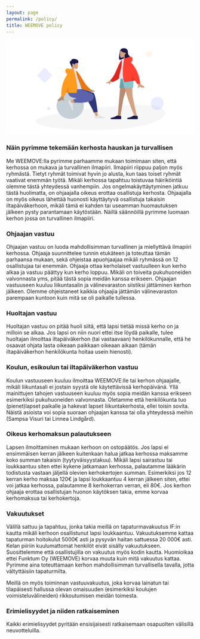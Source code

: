 ```yaml
---
layout: page
permalink: /policy/
title: WEEMOVE policy
---
```


![Kuvitus](/uploads/weemove-illustration-2.png)

### Näin pyrimme tekemään kerhosta hauskan ja turvallisen 

Me WEEMOVE:lla pyrimme parhaamme mukaan toimimaan siten, että kerhossa on mukava ja turvallinen ilmapiiri. 
Ilmapiiri riippuu paljon myös ryhmästä. Tietyt ryhmät toimivat hyvin jo alusta, kun taas toiset ryhmät vaativat enemmän työtä.
Mikäli kerhossa tapahtuu toistuvaa häiriköintiä olemme tästä yhteydessä vanhempiin. Jos ongelmakäyttäytyminen jatkuu tästä 
huolimatta, on ohjaajalla oikeus erottaa osallistuja kerhosta. Ohjaajalla on myös oikeus lähettää huonosti käyttäytyvä 
osallistuja takaisin iltapäiväkerhoon, mikäli tämä ei kahden tai useamman huomautuksen jälkeen pysty parantamaan käytöstään.
Näillä säännöillä pyrimme luomaan kerhon jossa on turvallinen ilmapiiri.

### Ohjaajan vastuu

Ohjaajan vastuu on luoda mahdollisimman turvallinen ja miellyttävä ilmapiiri kerhossa. 
Ohjaaja suunnittelee tunnin etukäteen ja toteuttaa tämän parhaansa mukaan, sekä ohjeistaa apuohjaajaa mikäli ryhmässä 
on 12 osallistujaa tai enemmän. Ohjaaja ottaa kerholaiset vastuulleen kun kerho alkaa ja vastuu päättyy kun kerho loppuu. 
Mikäli on toiveita pukuhuoneiden valvonnasta yms, pitää tästä sopia meidän kanssa erikseen. Ohjaajan vastuuseen kuuluu 
liikuntasalin ja välinevaraston siistiksi jättäminen kerhon jälkeen. Olemme ohjeistaneet kaikkia ohjaajia jättämän 
välinevaraston parempaan kuntoon kuin mitä se oli paikalle tullessa. 

### Huoltajan vastuu 

Huoltajan vastuu on pitää huoli siitä, että lapsi tietää missä kerho on ja milloin se alkaa. Jos lapsi on niin nuori ettei 
itse löydä paikalle, tulee huoltajan ilmoittaa iltapäiväkerhon (tai vastaavaan) henkilökunnalle, että he osaavat ohjata lasta 
oikeaan paikkaan oikeaan aikaan (tämän iltapäiväkerhon henkilökunta hoitaa usein hienosti). 

### Koulun, esikoulun tai iltapäiväkerhon vastuu 

Koulun vastuuseen kuuluu ilmoittaa WEEMOVE:lle tai kerhon ohjaajalle, mikäli liikuntasali ei jostain syystä ole 
käytettävissä kerhopäivänä. Yllä mainittujen tahojen vastuuseen kuuluu myös sopia meidän kanssa erikseen esimerkiksi 
pukuhuoneiden valvonnasta. Oletamme että henkilökunta tuo (pienet)lapset paikalle ja hakevat lapset liikuntakerhosta, 
ellei toisin sovita. Näistä asioista voi sopia suoraan ohjaajan kanssa tai olla yhteydessä meihin 
(Sampsa Visuri tai Linnea Lindgård). 

### Oikeus kerhomaksun palautukseen 

Lapsen ilmoittaminen mukaan kerhoon on ostopäätös. Jos lapsi ei ensimmäisen kerran jälkeen kuitenkaan halua jatkaa 
kerhossa maksamme koko summan takaisin (tyytyväisyystakuu). Mikäli lapsi sairastuu tai loukkaantuu siten ettei kykene 
jatkamaan kerhossa, palautamme lääkärin todistusta vastaan jäljellä olevien kerhokertojen summan. Esimerkiksi jos 12 kerran 
kerho maksaa 120€ ja lapsi loukkaantuu 4 kerran jälkeen siten, ettei voi jatkaa kerhossa, palautamme 8 kerhokerran verran, 
eli 80€. Jos kerhon ohjaaja erottaa osallistujan huonon käytöksen takia, emme korvaa kerhomaksua tai kerhokertoja. 

### Vakuutukset 

Välillä sattuu ja tapahtuu, jonka takia meillä on tapaturmavakuutus IF:in kautta mikäli kerhoon osallistunut 
lapsi loukkaantuu. Vakuutuksemme kattaa tapaturman hoitokulut 5000€ asti ja pysyvän haitan sattuessa 20 000€ asti. 
Kelan piiriin kuulumattomat henkilöt eivät sisälly vakuutukseen. Suosittelemme että osallistujilla on vakuutus myös 
kodin kautta. Huomioikaa ettei Funktum Oy (WEEMOVE) korvaa muuta kuin mitä vakuutus kattaa. Pyrimme aina toteuttamaan 
kerhon mahdollisimman turvallisella tavalla, jotta vältyttäisiin tapaturmilta. 

Meillä on myös toiminnan vastuuvakuutus, joka korvaa lainatun tai tilapäisesti hallussa olevan omaisuuden 
(esimerkiksi koulujen voimisteluvälineiden) rikkoutumisen meidän toimesta.

### Erimielisyydet ja niiden ratkaiseminen

Kaikki erimielisyydet pyritään ensisijaisesti ratkaisemaan osapuolten välisillä neuvotteluilla. 
